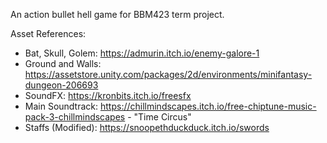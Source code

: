 An action bullet hell game for BBM423 term project.

Asset References:
  - Bat, Skull, Golem: https://admurin.itch.io/enemy-galore-1
  - Ground and Walls: https://assetstore.unity.com/packages/2d/environments/minifantasy-dungeon-206693
  - SoundFX: https://kronbits.itch.io/freesfx
  - Main Soundtrack: https://chillmindscapes.itch.io/free-chiptune-music-pack-3-chillmindscapes - "Time Circus"
  - Staffs (Modified): https://snoopethduckduck.itch.io/swords

